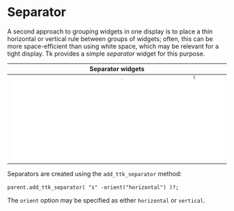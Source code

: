 # Separator

A second approach to grouping widgets in one display is to place a thin
horizontal or vertical rule between groups of widgets; often, this can be more
space-efficient than using white space, which may be relevant for a tight
display. Tk provides a simple *separator* widget for this purpose.

|                  Separator widgets                  |
| :-------------------------------------------------: |
| ![Separator widgets.](./images/w_separator_all.png) |

Separators are created using the `add_ttk_separator` method:

```rust,no_run
parent.add_ttk_separator( "s" -orient("horizontal") )?;
```

The `orient` option may be specified as either `horizontal` or `vertical`.
